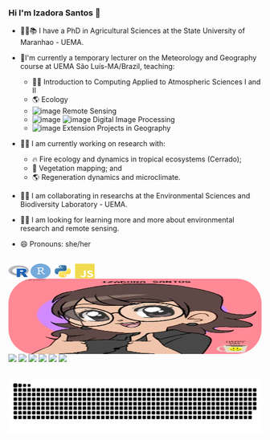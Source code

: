 ### Hi I'm Izadora Santos 👋


- 👩‍💻📚 I have a PhD in Agricultural Sciences at the State University of Maranhao - UEMA.
- 📝I'm currently a temporary lecturer on the Meteorology and Geography course at UEMA São Luís-MA/Brazil, teaching:
  - 👩‍💻 Introduction to Computing Applied to Atmospheric Sciences I and II
  - 🌎 Ecology
  - <img width="22" height="22" alt="image" src="https://github.com/user-attachments/assets/76712cf4-02ab-44b4-bf73-bb24f2accd33" /> Remote Sensing
  - <img width="22" height="22" alt="image" src="https://github.com/user-attachments/assets/76712cf4-02ab-44b4-bf73-bb24f2accd33" /> <img width="22" height="22" alt="image" src="https://github.com/user-attachments/assets/4a315257-ae96-4474-b0f9-27ae89fc187b" /> Digital Image Processing
  - <img width="22" height="22" alt="image" src="https://github.com/user-attachments/assets/e04e043e-4c7b-4da7-b116-18621e12dbcc" /> Extension Projects in Geography


- 🔎📝 I am currently working on research with: 
  - 🔥 Fire ecology and dynamics in tropical ecosystems (Cerrado);
  - 🌱 Vegetation mapping; and
  - 🌎 Regeneration dynamics and microclimate.
- 🐱‍👓 I am collaborating in researchs at the Environmental Sciences and Biodiversity Laboratory - UEMA.
- 🧾🤯 I am looking for learning more and more about environmental research and remote sensing.
- 😄 Pronouns: she/her


<div style="display: inline_block"><br>
  <img align="center" alt="Iza-R" height="30" width="40" src="https://github.com/devicons/devicon/blob/master/icons/r/r-original.svg">
  <img align="center" alt="Iza-RS" height="30" width="40" src="https://github.com/devicons/devicon/blob/master/icons/rstudio/rstudio-plain.svg">
  <img align="center" alt="Iza-Python" height="30" width="40" src="https://raw.githubusercontent.com/devicons/devicon/master/icons/python/python-original.svg">
  <img align="center" alt="Iza-Js" height="30" width="40" src="https://raw.githubusercontent.com/devicons/devicon/master/icons/javascript/javascript-plain.svg">
  <img align="right" alt="Iza-pic" height="150" style="border-radius:50px;" src="https://github.com/IzadoraSC/gifts_images/blob/main/avatar.gif" width="100%;"/>

</div>


##

<div>
<a href="https://instagram.com/izadorasccs" target="_blank"><img src="https://img.shields.io/badge/-Instagram-%23E4405F?style=for-the-badge&logo=instagram&logoColor=white" target="_blank"></a>
<a href="https://www.twitter.com/Izadora69426047" target="_blank"><img src="https://img.shields.io/twitter/follow/:Izadora69426047" target="_blank"></a>
 	<a href="https://www.twitch.tv/izaland" target="_blank"><img src="https://img.shields.io/badge/Twitch-9146FF?style=for-the-badge&logo=twitch&logoColor=white" target="_blank"></a>
 <a href="https://discord.gg/IzadoraSC#2733" target="_blank"><img src="https://img.shields.io/badge/Discord-7289DA?style=for-the-badge&logo=discord&logoColor=white" target="_blank"></a> 
  <a href = "https://github.com/IzadoraSC"><img src="https://img.shields.io/badge/GitHub-100000?style=for-the-badge&logo=github&logoColor=white" target="_blank"></a>
  <a href="https://br.linkedin.com/in/izadora-santos-de-carvalho-817850141" target="_blank"><img src="https://img.shields.io/badge/-LinkedIn-%230077B5?style=for-the-badge&logo=linkedin&logoColor=white" target="_blank"></a> 

</div>
 
 ##
 
 <div align="center"> 

  ![Snake animation](https://github.com/arianacabral/arianacabral/blob/output/github-contribution-grid-snake.svg)
 
</div>
  

##
